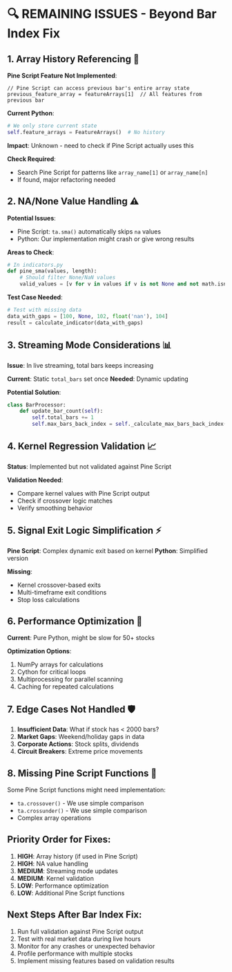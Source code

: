 # 🔍 REMAINING ISSUES - Beyond Bar Index Fix

## 1. Array History Referencing 🚨

**Pine Script Feature Not Implemented**:
```pinescript
// Pine Script can access previous bar's entire array state
previous_feature_array = featureArrays[1]  // All features from previous bar
```

**Current Python**:
```python
# We only store current state
self.feature_arrays = FeatureArrays()  # No history
```

**Impact**: Unknown - need to check if Pine Script actually uses this

**Check Required**:
- Search Pine Script for patterns like `array_name[1]` or `array_name[n]`
- If found, major refactoring needed

## 2. NA/None Value Handling ⚠️

**Potential Issues**:
- Pine Script: `ta.sma()` automatically skips `na` values
- Python: Our implementation might crash or give wrong results

**Areas to Check**:
```python
# In indicators.py
def pine_sma(values, length):
    # Should filter None/NaN values
    valid_values = [v for v in values if v is not None and not math.isnan(v)]
```

**Test Case Needed**:
```python
# Test with missing data
data_with_gaps = [100, None, 102, float('nan'), 104]
result = calculate_indicator(data_with_gaps)
```

## 3. Streaming Mode Considerations 📊

**Issue**: In live streaming, total bars keeps increasing

**Current**: Static `total_bars` set once
**Needed**: Dynamic updating

**Potential Solution**:
```python
class BarProcessor:
    def update_bar_count(self):
        self.total_bars += 1
        self.max_bars_back_index = self._calculate_max_bars_back_index()
```

## 4. Kernel Regression Validation 📈

**Status**: Implemented but not validated against Pine Script

**Validation Needed**:
- Compare kernel values with Pine Script output
- Check if crossover logic matches
- Verify smoothing behavior

## 5. Signal Exit Logic Simplification ⚡

**Pine Script**: Complex dynamic exit based on kernel
**Python**: Simplified version

**Missing**:
- Kernel crossover-based exits
- Multi-timeframe exit conditions
- Stop loss calculations

## 6. Performance Optimization 🚀

**Current**: Pure Python, might be slow for 50+ stocks

**Optimization Options**:
1. NumPy arrays for calculations
2. Cython for critical loops
3. Multiprocessing for parallel scanning
4. Caching for repeated calculations

## 7. Edge Cases Not Handled 🛡️

1. **Insufficient Data**: What if stock has < 2000 bars?
2. **Market Gaps**: Weekend/holiday gaps in data
3. **Corporate Actions**: Stock splits, dividends
4. **Circuit Breakers**: Extreme price movements

## 8. Missing Pine Script Functions 📝

Some Pine Script functions might need implementation:
- `ta.crossover()` - We use simple comparison
- `ta.crossunder()` - We use simple comparison  
- Complex array operations

## Priority Order for Fixes:

1. **HIGH**: Array history (if used in Pine Script)
2. **HIGH**: NA value handling
3. **MEDIUM**: Streaming mode updates
4. **MEDIUM**: Kernel validation
5. **LOW**: Performance optimization
6. **LOW**: Additional Pine Script functions

## Next Steps After Bar Index Fix:

1. Run full validation against Pine Script output
2. Test with real market data during live hours
3. Monitor for any crashes or unexpected behavior
4. Profile performance with multiple stocks
5. Implement missing features based on validation results